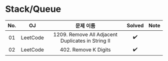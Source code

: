 # Stack/Queue


|          No.          |        OJ        |        문제 이름         |        Solved         |     Note   |
| :-----: |  :--------: |:---------------------: | :-----: |:-----: |
| 01 | LeetCode | 1209. Remove All Adjacent Duplicates in String II | ✔️ |  |
| 02 | LeetCode | 402. Remove K Digits | ✔️ |  |